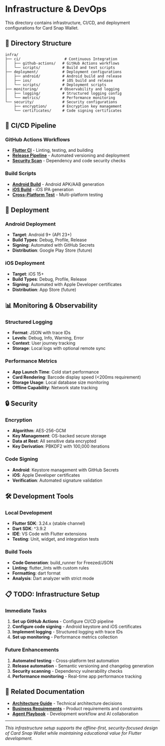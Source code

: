 # Infrastructure & DevOps

This directory contains infrastructure, CI/CD, and deployment configurations for Card Snap Wallet.

## 📁 Directory Structure

```
infra/
├── ci/                    # Continuous Integration
│   ├── github-actions/   # GitHub Actions workflows
│   └── scripts/          # Build and test scripts
├── deployment/           # Deployment configurations
│   ├── android/          # Android build and release
│   ├── ios/              # iOS build and release
│   └── scripts/          # Deployment scripts
├── monitoring/          # Observability and logging
│   ├── logging/          # Structured logging config
│   └── metrics/          # Performance monitoring
└── security/             # Security configurations
    ├── encryption/       # Encryption key management
    └── certificates/     # Code signing certificates
```

## 🔄 CI/CD Pipeline

### GitHub Actions Workflows

- **[Flutter CI](ci/github-actions/flutter-ci.yml)** - Linting, testing, and building
- **[Release Pipeline](ci/github-actions/release.yml)** - Automated versioning and deployment
- **[Security Scan](ci/github-actions/security.yml)** - Dependency and code security checks

### Build Scripts

- **[Android Build](ci/scripts/build-android.sh)** - Android APK/AAB generation
- **[iOS Build](ci/scripts/build-ios.sh)** - iOS IPA generation
- **[Cross-Platform Test](ci/scripts/test-cross-platform.sh)** - Multi-platform testing

## 🚀 Deployment

### Android Deployment

- **Target**: Android 9+ (API 23+)
- **Build Types**: Debug, Profile, Release
- **Signing**: Automated with GitHub Secrets
- **Distribution**: Google Play Store (future)

### iOS Deployment

- **Target**: iOS 15+
- **Build Types**: Debug, Profile, Release
- **Signing**: Automated with Apple Developer certificates
- **Distribution**: App Store (future)

## 📊 Monitoring & Observability

### Structured Logging

- **Format**: JSON with trace IDs
- **Levels**: Debug, Info, Warning, Error
- **Context**: User journey tracking
- **Storage**: Local logs with optional remote sync

### Performance Metrics

- **App Launch Time**: Cold start performance
- **Card Rendering**: Barcode display speed (<200ms requirement)
- **Storage Usage**: Local database size monitoring
- **Offline Capability**: Network state tracking

## 🔒 Security

### Encryption

- **Algorithm**: AES-256-GCM
- **Key Management**: OS-backed secure storage
- **Data at Rest**: All sensitive data encrypted
- **Key Derivation**: PBKDF2 with 100,000 iterations

### Code Signing

- **Android**: Keystore management with GitHub Secrets
- **iOS**: Apple Developer certificates
- **Verification**: Automated signature validation

## 🛠️ Development Tools

### Local Development

- **Flutter SDK**: 3.24.x (stable channel)
- **Dart SDK**: ^3.9.2
- **IDE**: VS Code with Flutter extensions
- **Testing**: Unit, widget, and integration tests

### Build Tools

- **Code Generation**: build_runner for Freezed/JSON
- **Linting**: flutter_lints with custom rules
- **Formatting**: dart format
- **Analysis**: Dart analyzer with strict mode

## 📋 TODO: Infrastructure Setup

### Immediate Tasks

1. **Set up GitHub Actions** - Configure CI/CD pipeline
2. **Configure code signing** - Android keystore and iOS certificates
3. **Implement logging** - Structured logging with trace IDs
4. **Set up monitoring** - Performance metrics collection

### Future Enhancements

1. **Automated testing** - Cross-platform test automation
2. **Release automation** - Semantic versioning and changelog generation
3. **Security scanning** - Dependency vulnerability checks
4. **Performance monitoring** - Real-time app performance tracking

## 🔗 Related Documentation

- **[Architecture Guide](../ARCHITECTURE.md)** - Technical architecture decisions
- **[Business Requirements](../BUSINESS.md)** - Product requirements and constraints
- **[Agent Playbook](../AGENTS.md)** - Development workflow and AI collaboration

---

*This infrastructure setup supports the offline-first, security-focused design of Card Snap Wallet while maintaining educational value for Flutter development.*

